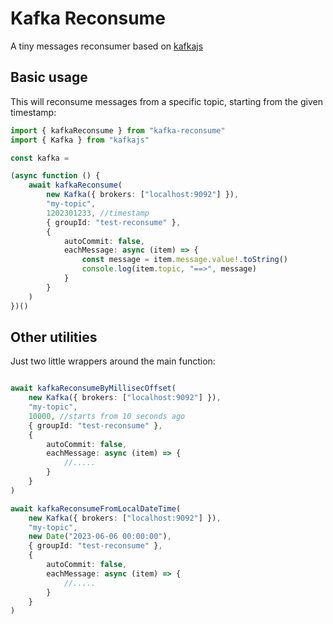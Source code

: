 # Kafka Reconsume

A tiny messages reconsumer based on [kafkajs](https://github.com/tulios/kafkajs)

## Basic usage

This will reconsume messages from a specific topic, starting from the given timestamp:

```typescript
import { kafkaReconsume } from "kafka-reconsume"
import { Kafka } from "kafkajs"

const kafka = 

(async function () { 
	await kafkaReconsume(
		new Kafka({ brokers: ["localhost:9092"] }), 
		"my-topic",
		1202301233, //timestamp
		{ groupId: "test-reconsume" },
		{
			autoCommit: false, 
			eachMessage: async (item) => {
				const message = item.message.value!.toString()
				console.log(item.topic, "==>", message)
			}
		}
	)
})()
```

## Other utilities

Just two little wrappers around the main function:

```typescript

await kafkaReconsumeByMillisecOffset(
	new Kafka({ brokers: ["localhost:9092"] }),  
	"my-topic",
	10000, //starts from 10 seconds ago
	{ groupId: "test-reconsume" },
	{
		autoCommit: false,
		eachMessage: async (item) => {
			//.....
		}
	}
)

await kafkaReconsumeFromLocalDateTime(
	new Kafka({ brokers: ["localhost:9092"] }),  
	"my-topic",
	new Date("2023-06-06 00:00:00"),
	{ groupId: "test-reconsume" },
	{
		autoCommit: false,
		eachMessage: async (item) => {
			//.....
		}
	}
)
```